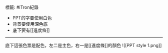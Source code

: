 標籤: #iTron紀錄

* PPT的字要使用白色
* 背景要使用深色底
* 底下要有[[進度條]]
---
底下這張色票是配色，左二是主色，右一是[[進度條]]的顏色
![[PPT style 1.png]]